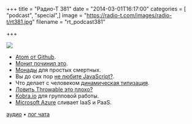 +++
title = "Радио-Т 381"
date = "2014-03-01T16:17:00"
categories = [ "podcast", "special",]
image = "https://radio-t.com/images/radio-t/rt381.jpg"
filename = "rt_podcast381"

+++

![](https://radio-t.com/images/radio-t/rt381.jpg)

* [Atom от Github](http://code.tutsplus.com/tutorials/check-out-atom-githubs-new-development-editor--net-37030).
* [Монит починил это](http://mmonit.com/monit/dist/CHANGES.txt).
* [Монады](http://www.stephanboyer.com/post/83/monads-for-dummies) для простых смертных.
* Вы до сих пор [не любите JavaScript?](http://habrahabr.ru/post/214087/).
* Что делает с человеком [динамическая типизация](http://tommcfarlin.com/dynamically-typed-languages/).
* [Ловить Throwable это плохо?](http://javarevisited.blogspot.com/2014/02/why-catching-throwable-or-error-is-bad.html)
* [Kobra.io](http://webtoolsdepot.com/kobra-io-for-real-time-collaborative-coding/) для групповой работы.
* [Microsoft Azure](http://www.zdnet.com/microsofts-azure-cloud-team-moves-toward-blurring-the-iaaspaas-lines-7000026708/) сливает IaaS и PaaS.

[аудио](https://cdn.radio-t.com/rt_podcast381.mp3) • [лог чата](http://chat.radio-t.com/logs/radio-t-381.html)
<audio src="https://cdn.radio-t.com/rt_podcast381.mp3" preload="none"></audio>